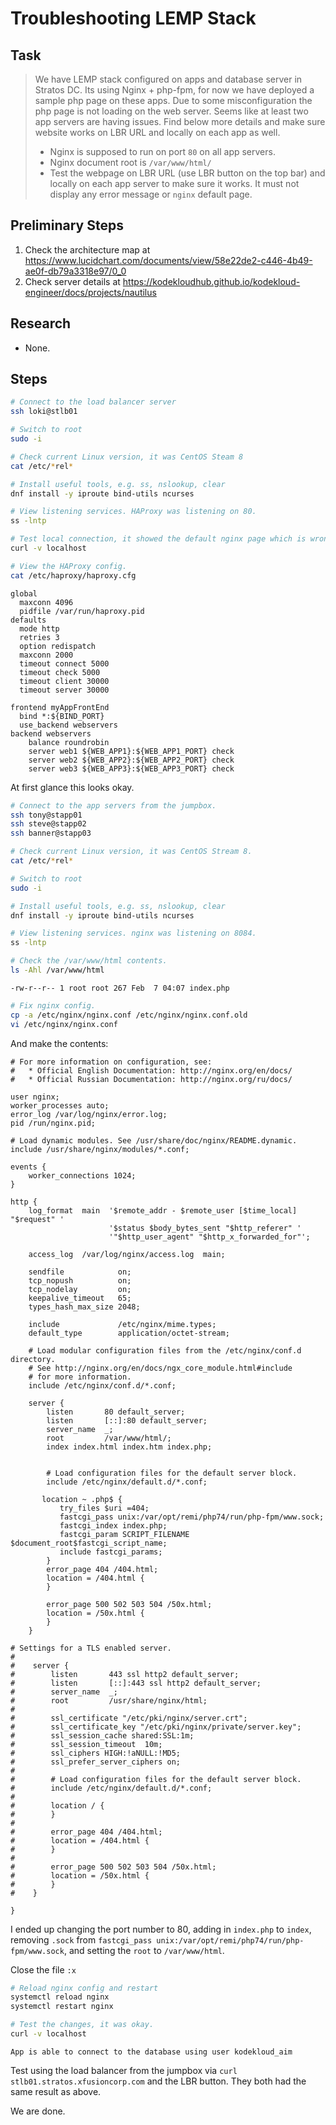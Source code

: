 # Troubleshooting LEMP Stack

## Task

> We have LEMP stack configured on apps and database server in Stratos DC. Its using Nginx + php-fpm, for now we have deployed a sample php page on these apps. Due to some misconfiguration the php page is not loading on the web server. Seems like at least two app servers are having issues. Find below more details and make sure website works on LBR URL and locally on each app as well.
> * Nginx is supposed to run on port `80` on all app servers.
> * Nginx document root is `/var/www/html/`
> * Test the webpage on LBR URL (use LBR button on the top bar) and locally on each app server to make sure it works. It must not display any error message or `nginx` default page.

## Preliminary Steps

1. Check the architecture map at https://www.lucidchart.com/documents/view/58e22de2-c446-4b49-ae0f-db79a3318e97/0_0
2. Check server details at https://kodekloudhub.github.io/kodekloud-engineer/docs/projects/nautilus

## Research

* None.

## Steps

```bash
# Connect to the load balancer server
ssh loki@stlb01

# Switch to root
sudo -i

# Check current Linux version, it was CentOS Steam 8
cat /etc/*rel*

# Install useful tools, e.g. ss, nslookup, clear
dnf install -y iproute bind-utils ncurses

# View listening services. HAProxy was listening on 80.
ss -lntp

# Test local connection, it showed the default nginx page which is wrong according to above.
curl -v localhost

# View the HAProxy config.
cat /etc/haproxy/haproxy.cfg
```

```
global
  maxconn 4096
  pidfile /var/run/haproxy.pid
defaults
  mode http
  retries 3
  option redispatch
  maxconn 2000
  timeout connect 5000
  timeout check 5000
  timeout client 30000
  timeout server 30000

frontend myAppFrontEnd
  bind *:${BIND_PORT}
  use_backend webservers
backend webservers
    balance roundrobin
    server web1 ${WEB_APP1}:${WEB_APP1_PORT} check
    server web2 ${WEB_APP2}:${WEB_APP2_PORT} check
    server web3 ${WEB_APP3}:${WEB_APP3_PORT} check
```

At first glance this looks okay.

```bash
# Connect to the app servers from the jumpbox.
ssh tony@stapp01
ssh steve@stapp02
ssh banner@stapp03

# Check current Linux version, it was CentOS Stream 8.
cat /etc/*rel*

# Switch to root
sudo -i

# Install useful tools, e.g. ss, nslookup, clear
dnf install -y iproute bind-utils ncurses

# View listening services. nginx was listening on 8084.
ss -lntp

# Check the /var/www/html contents.
ls -Ahl /var/www/html
```

```
-rw-r--r-- 1 root root 267 Feb  7 04:07 index.php
```

```bash
# Fix nginx config.
cp -a /etc/nginx/nginx.conf /etc/nginx/nginx.conf.old
vi /etc/nginx/nginx.conf
```

And make the contents:

```
# For more information on configuration, see:
#   * Official English Documentation: http://nginx.org/en/docs/
#   * Official Russian Documentation: http://nginx.org/ru/docs/

user nginx;
worker_processes auto;
error_log /var/log/nginx/error.log;
pid /run/nginx.pid;

# Load dynamic modules. See /usr/share/doc/nginx/README.dynamic.
include /usr/share/nginx/modules/*.conf;

events {
    worker_connections 1024;
}

http {
    log_format  main  '$remote_addr - $remote_user [$time_local] "$request" '
                      '$status $body_bytes_sent "$http_referer" '
                      '"$http_user_agent" "$http_x_forwarded_for"';

    access_log  /var/log/nginx/access.log  main;

    sendfile            on;
    tcp_nopush          on;
    tcp_nodelay         on;
    keepalive_timeout   65;
    types_hash_max_size 2048;

    include             /etc/nginx/mime.types;
    default_type        application/octet-stream;

    # Load modular configuration files from the /etc/nginx/conf.d directory.
    # See http://nginx.org/en/docs/ngx_core_module.html#include
    # for more information.
    include /etc/nginx/conf.d/*.conf;

    server {
        listen       80 default_server;
        listen       [::]:80 default_server;
        server_name  _;
        root         /var/www/html/;
        index index.html index.htm index.php;


        # Load configuration files for the default server block.
        include /etc/nginx/default.d/*.conf;

       location ~ .php$ {
           try_files $uri =404;
           fastcgi_pass unix:/var/opt/remi/php74/run/php-fpm/www.sock;
           fastcgi_index index.php;
           fastcgi_param SCRIPT_FILENAME $document_root$fastcgi_script_name;
           include fastcgi_params;
        }
        error_page 404 /404.html;
        location = /404.html {
        }

        error_page 500 502 503 504 /50x.html;
        location = /50x.html {
        }
    }

# Settings for a TLS enabled server.
#
#    server {
#        listen       443 ssl http2 default_server;
#        listen       [::]:443 ssl http2 default_server;
#        server_name  _;
#        root         /usr/share/nginx/html;
#
#        ssl_certificate "/etc/pki/nginx/server.crt";
#        ssl_certificate_key "/etc/pki/nginx/private/server.key";
#        ssl_session_cache shared:SSL:1m;
#        ssl_session_timeout  10m;
#        ssl_ciphers HIGH:!aNULL:!MD5;
#        ssl_prefer_server_ciphers on;
#
#        # Load configuration files for the default server block.
#        include /etc/nginx/default.d/*.conf;
#
#        location / {
#        }
#
#        error_page 404 /404.html;
#        location = /404.html {
#        }
#
#        error_page 500 502 503 504 /50x.html;
#        location = /50x.html {
#        }
#    }

}
```

I ended up changing the port number to 80, adding in `index.php` to `index`, removing `.sock` from `fastcgi_pass unix:/var/opt/remi/php74/run/php-fpm/www.sock`, and setting the `root` to `/var/www/html`.

Close the file `:x`


```bash
# Reload nginx config and restart
systemctl reload nginx
systemctl restart nginx

# Test the changes, it was okay.
curl -v localhost
```

```
App is able to connect to the database using user kodekloud_aim
```

Test using the load balancer from the jumpbox via `curl stlb01.stratos.xfusioncorp.com` and the LBR button. They both had the same result as above.

We are done.
